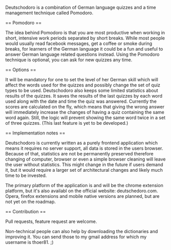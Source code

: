 Deutschodoro is a combination of German language quizzes and a time management technique called Pomodoro.

== Pomodoro ==

The idea behind Pomodoro is that you are most productive when working in short, intensive work periods separated by short breaks. While most people would usually read facebook messages, get a coffee or smoke during breaks, for learners of the German language it could be a fun and useful to answer German language related questions instead. Using the Pomodoro technique is optional, you can ask for new quizzes any time.

== Options ==

 It will be mandatory for one to set the level of her German skill which will affect the words used for the quizzes and possibly change the set of quiz types to be used. Deutschodoro also keeps some limited statistics about results of the quizzes. It saves the results of the last quizzes by each word used along with the date and time the quiz was answered. Currently the scores are calculated on the fly, which means that giving the wrong answer will immediately increase the changes of having a quiz containing the same word again. Still, the logic will prevent showing the same word twice in a set of three quizzes. (This last feature is yet to be developed.)

== Implementation notes ==

Deutschodoro is currently written as a purely frontend application which means it requires no server support, all data is stored in the users browser. Because of that, statistics are not be permanently preserved therefore changing of computer, browser or even a simple browser cleaning will leave the user without statistics. This might change in the future if users demand it, but it would require a larger set of architectural changes and likely much time to be invested.

The primary platform of the application is and will be the chrome extension platform, but it's also availabl on the official website: deutschedoro.com. Opera, firefox extensions and mobile native versions are planned, but are not yet on the roadmap.

== Contribution ==

Pull requests, feature request are welcome.

Non-technical people can also help by downloading the dictionaries and improving it. You can send those to my gmail address for which my username is thoer81. ;)